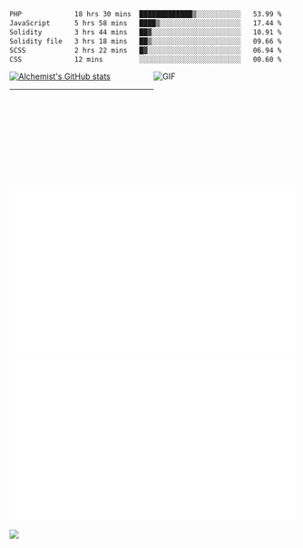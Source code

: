 <!--START_SECTION:waka-->

```text
PHP             18 hrs 30 mins  █████████████▒░░░░░░░░░░░   53.99 %
JavaScript      5 hrs 58 mins   ████▒░░░░░░░░░░░░░░░░░░░░   17.44 %
Solidity        3 hrs 44 mins   ██▓░░░░░░░░░░░░░░░░░░░░░░   10.91 %
Solidity file   3 hrs 18 mins   ██▒░░░░░░░░░░░░░░░░░░░░░░   09.66 %
SCSS            2 hrs 22 mins   █▓░░░░░░░░░░░░░░░░░░░░░░░   06.94 %
CSS             12 mins         ░░░░░░░░░░░░░░░░░░░░░░░░░   00.60 %
```

<!--END_SECTION:waka-->

[![Alchemist's GitHub stats](https://github-readme-stats.vercel.app/api?username=DrMaxis&show_icons=true&theme=outrun&count_private=true)](#)
<img align="right" alt="GIF" src="https://user-images.githubusercontent.com/5355808/139111924-210cc6fa-9fb1-4dac-929d-6324a5836a92.gif" width="250" height="200" />
<hr />

![](https://raw.githubusercontent.com/DrMaxis/github-stats-transparent/output/generated/overview.svg)
![](https://raw.githubusercontent.com/DrMaxis/github-stats-transparent/output/generated/languages.svg)

 
<a href="https://count.getloli.com/"><img src="https://count.getloli.com/get/@:maxis-the-alchemist?theme=rule34"></a>
<!-- https://count.getloli.com/get/@alchemist?theme=rule34 -->
<br>
